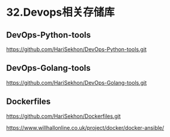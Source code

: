 # 32.Devops相关存储库


## DevOps-Python-tools


https://github.com/HariSekhon/DevOps-Python-tools.git






## DevOps-Golang-tools

https://github.com/HariSekhon/DevOps-Golang-tools.git




## Dockerfiles

https://github.com/HariSekhon/Dockerfiles.git

https://www.willhallonline.co.uk/project/docker/docker-ansible/